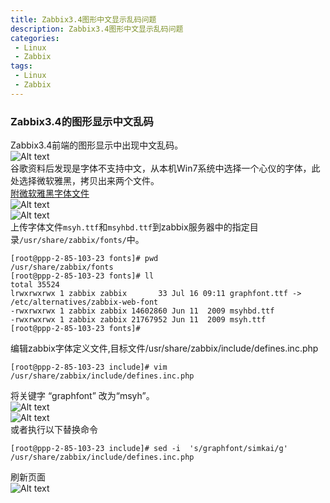 ```yaml
---
title: Zabbix3.4图形中文显示乱码问题
description: Zabbix3.4图形中文显示乱码问题
categories:
 - Linux
 - Zabbix
tags:
 - Linux  
 - Zabbix
---   
```

### Zabbix3.4的图形显示中文乱码   
Zabbix3.4前端的图形显示中出现中文乱码。  
![Alt text](http://p92ijvt1x.bkt.clouddn.com/zabbix_luanma_001.png "图形显示乱码")  
谷歌资料后发现是字体不支持中文，从本机Win7系统中选择一个心仪的字体，此处选择微软雅黑，拷贝出来两个文件。  
[附微软雅黑字体文件](http://p92ijvt1x.bkt.clouddn.com/msyh.zip)  
![Alt text](http://p92ijvt1x.bkt.clouddn.com/zabbix_luanma_005.png "Win7系统字体库")  
![Alt text](http://p92ijvt1x.bkt.clouddn.com/zabbix_luanma_006.png "微软雅黑字体文件")  
上传字体文件```msyh.ttf```和```msyhbd.ttf```到zabbix服务器中的指定目录```/usr/share/zabbix/fonts/```中。  
```shell  
[root@ppp-2-85-103-23 fonts]# pwd
/usr/share/zabbix/fonts
[root@ppp-2-85-103-23 fonts]# ll
total 35524
lrwxrwxrwx 1 zabbix zabbix       33 Jul 16 09:11 graphfont.ttf -> /etc/alternatives/zabbix-web-font
-rwxrwxrwx 1 zabbix zabbix 14602860 Jun 11  2009 msyhbd.ttf
-rwxrwxrwx 1 zabbix zabbix 21767952 Jun 11  2009 msyh.ttf
[root@ppp-2-85-103-23 fonts]# 
```  
编辑zabbix字体定义文件,目标文件/usr/share/zabbix/include/defines.inc.php  
```shell  
[root@ppp-2-85-103-23 include]# vim /usr/share/zabbix/include/defines.inc.php  
```  
将关键字 “graphfont” 改为“msyh”。  
![Alt text](http://p92ijvt1x.bkt.clouddn.com/zabbix_luanma_002.png)  
![Alt text](http://p92ijvt1x.bkt.clouddn.com/zabbix_luanma_003.png)  
或者执行以下替换命令  
```shell  
[root@ppp-2-85-103-23 include]# sed -i  's/graphfont/simkai/g'  /usr/share/zabbix/include/defines.inc.php  
```  
刷新页面  
![Alt text](http://p92ijvt1x.bkt.clouddn.com/zabbix_luanma_004.png)  
